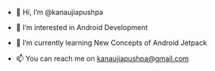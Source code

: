 - 👋 Hi, I’m @kanaujiapushpa
- 👀 I’m interested in Android Development
- 🌱 I’m currently learning New Concepts of Android Jetpack

- 📫 You can reach me on kanaujiapushpa@gmail.com

<!---
kanaujiapushpa/kanaujiapushpa is a ✨ special ✨ repository because its `README.md` (this file) appears on your GitHub profile.
You can click the Preview link to take a look at your changes.
--->
